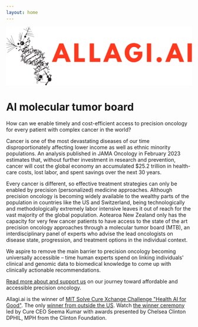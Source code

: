 ```yaml
---
layout: home
---
```


![](./assets/allagi_logo_1080.png)


# AI molecular tumor board

How can we enable timely and cost-efficient access to precision oncology for every patient with complex cancer in the world?

Cancer is one of the most devastating diseases of our time disproportionately affecting lower income as well as ethnic minority populations.
An analysis published in JAMA Oncology in February 2023 estimates that, without further investment in research and prevention, cancer will cost the global economy an accumulated $25.2 trillion in health-care costs, lost labor, and spent savings over the next 30 years.

Every cancer is different, so effective treatment strategies can only be enabled by precision (personalized) medicine approaches.
Although precision oncology is becoming widely available to the wealthy parts of the population in countries like the US and Switzerland, being technologically and methodologically extremely labor intensive leaves it out of reach for the vast majority of the global population.
Aotearoa New Zealand only has the capacity for very few cancer patients to have access to the state of the art precision oncology approaches through a molecular tumor board (MTB), an interdisciplinary panel of experts who advise the lead oncologists on disease state, progression, and treatment options in the individual context.

We aspire to remove the main barrier to precision oncology becoming universally accessible – time human experts spend on linking individuals' clinical and genomic data to biomedical knowledge to come up with clinically actionable recommendations.

[Read more about and support us](https://solve.mit.edu/challenges/cure-challenge/solutions/80181) on our journey toward affordable and accessible precision oncology.

Allagi.ai is the winner of [MIT Solve Cure Xchange Challenge "Health AI for Good"](https://solve.mit.edu/challenges/cure-challenge).
The only [winner from outside the US](https://www.linkedin.com/posts/kumarseema_xchangechallenge-healthaiforgood-ai-activity-7167558802186170368-wyp3).
Watch [the winner ceremony](https://www.youtube.com/watch?v=D7FDpUE1a-k) led by Cure CEO Seema Kumar with awards presented by Chelsea Clinton DPHIL, MPH from the Clinton Foundation.
